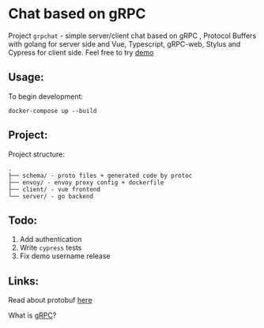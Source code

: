 # Chat based on gRPC

Project `grpchat` - simple server/client chat based on gRPC
, Protocol Buffers with golang for server side and Vue, Typescript, gRPC-web, Stylus and Cypress for client side.
Feel free to try [demo](https://enfipy.github.io/grpchat/)

## Usage:

To begin development:

```
docker-compose up --build
```

## Project:

Project structure:

```
.
├── schema/ - proto files + generated code by protoc
├── envoy/ - envoy proxy config + dockerfile
├── client/ - vue frontend
└── server/ - go backend
```

## Todo:

1. Add authentication
2. Write `cypress` tests
3. Fix demo username release

## Links:

Read about protobuf [here](https://developers.google.com/protocol-buffers/)

What is [gRPC](https://grpc.io)?
